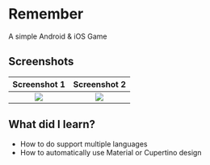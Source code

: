 # Remember
 A simple Android & iOS Game

## Screenshots

Screenshot 1               |  Screenshot 2
:-------------------------:|:-------------------------:
![](https://i.imgur.com/HfPYq83.png)  |  ![](https://i.imgur.com/wzLJTs0.png)

## What did I learn?
* How to do support multiple languages
* How to automatically use Material or Cupertino design
